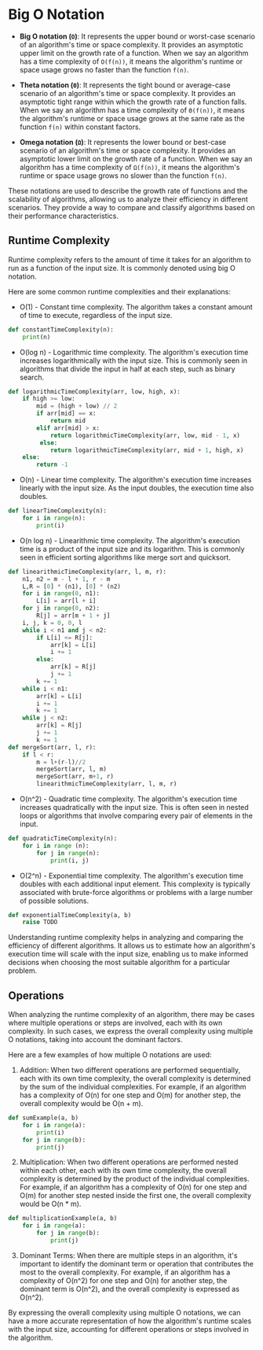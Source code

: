 # Big O Notation

- **Big O notation (`O`)**: It represents the upper bound or worst-case scenario of an algorithm's time or space complexity. It provides an asymptotic upper limit on the growth rate of a function. When we say an algorithm has a time complexity of `O(f(n))`, it means the algorithm's runtime or space usage grows no faster than the function `f(n)`.

- **Theta notation (`Θ`)**: It represents the tight bound or average-case scenario of an algorithm's time or space complexity. It provides an asymptotic tight range within which the growth rate of a function falls. When we say an algorithm has a time complexity of `Θ(f(n))`, it means the algorithm's runtime or space usage grows at the same rate as the function `f(n)` within constant factors.

- **Omega notation (`Ω`)**: It represents the lower bound or best-case scenario of an algorithm's time or space complexity. It provides an asymptotic lower limit on the growth rate of a function. When we say an algorithm has a time complexity of `Ω(f(n))`, it means the algorithm's runtime or space usage grows no slower than the function `f(n)`.

These notations are used to describe the growth rate of functions and the scalability of algorithms, allowing us to analyze their efficiency in different scenarios. They provide a way to compare and classify algorithms based on their performance characteristics.

## **Runtime Complexity**

Runtime complexity refers to the amount of time it takes for an algorithm to run as a function of the input size. It is commonly denoted using big O notation.

Here are some common runtime complexities and their explanations:

- O(1) - Constant time complexity. The algorithm takes a constant amount of time to execute, regardless of the input size.
```python
def constantTimeComplexity(n):
    print(n)
```

- O(log n) - Logarithmic time complexity. The algorithm's execution time increases logarithmically with the input size. This is commonly seen in algorithms that divide the input in half at each step, such as binary search.
```python
def logarithmicTimeComplexity(arr, low, high, x):
    if high >= low:
        mid = (high + low) // 2
        if arr[mid] == x:
            return mid
        elif arr[mid] > x:
            return logarithmicTimeComplexity(arr, low, mid - 1, x)
         else:
            return logarithmicTimeComplexity(arr, mid + 1, high, x)
    else:
        return -1
```

- O(n) - Linear time complexity. The algorithm's execution time increases linearly with the input size. As the input doubles, the execution time also doubles.
```python
def linearTimeComplexity(n):
    for i in range(n):
        print(i)
```

- O(n log n) - Linearithmic time complexity. The algorithm's execution time is a product of the input size and its logarithm. This is commonly seen in efficient sorting algorithms like merge sort and quicksort.
```python
def linearithmicTimeComplexity(arr, l, m, r):
    n1, n2 = m - l + 1, r - m
    L,R = [0] * (n1), [0] * (n2)
    for i in range(0, n1):
        L[i] = arr[l + i]
    for j in range(0, n2):
        R[j] = arr[m + 1 + j]
    i, j, k = 0, 0, l
    while i < n1 and j < n2:
        if L[i] <= R[j]:
            arr[k] = L[i]
            i += 1
        else:
            arr[k] = R[j]
            j += 1
        k += 1
    while i < n1:
        arr[k] = L[i]
        i += 1
        k += 1
    while j < n2:
        arr[k] = R[j]
        j += 1
        k += 1
def mergeSort(arr, l, r):
    if l < r:
        m = l+(r-l)//2  
        mergeSort(arr, l, m)
        mergeSort(arr, m+1, r)
        linearithmicTimeComplexity(arr, l, m, r)

```

- O(n^2) - Quadratic time complexity. The algorithm's execution time increases quadratically with the input size. This is often seen in nested loops or algorithms that involve comparing every pair of elements in the input.
```python
def quadraticTimeComplexity(n):
    for i in range (n):
        for j in range(n):
            print(i, j)
```

- O(2^n) - Exponential time complexity. The algorithm's execution time doubles with each additional input element. This complexity is typically associated with brute-force algorithms or problems with a large number of possible solutions.
```python
def exponentialTimeComplexity(a, b)
    raise TODO
```

Understanding runtime complexity helps in analyzing and comparing the efficiency of different algorithms. It allows us to estimate how an algorithm's execution time will scale with the input size, enabling us to make informed decisions when choosing the most suitable algorithm for a particular problem.

## Operations

When analyzing the runtime complexity of an algorithm, there may be cases where multiple operations or steps are involved, each with its own complexity. In such cases, we express the overall complexity using multiple O notations, taking into account the dominant factors.

Here are a few examples of how multiple O notations are used:

1. Addition: When two different operations are performed sequentially, each with its own time complexity, the overall complexity is determined by the sum of the individual complexities. For example, if an algorithm has a complexity of O(n) for one step and O(m) for another step, the overall complexity would be O(n + m).
```python
def sumExample(a, b)
    for i in range(a):
        print(i)
    for j in range(b):
        print(j)
```

2. Multiplication: When two different operations are performed nested within each other, each with its own time complexity, the overall complexity is determined by the product of the individual complexities. For example, if an algorithm has a complexity of O(n) for one step and O(m) for another step nested inside the first one, the overall complexity would be O(n * m).
```python
def multiplicationExample(a, b)
    for i in range(a):
        for j in range(b):
            print(j)
```

3. Dominant Terms: When there are multiple steps in an algorithm, it's important to identify the dominant term or operation that contributes the most to the overall complexity. For example, if an algorithm has a complexity of O(n^2) for one step and O(n) for another step, the dominant term is O(n^2), and the overall complexity is expressed as O(n^2).

By expressing the overall complexity using multiple O notations, we can have a more accurate representation of how the algorithm's runtime scales with the input size, accounting for different operations or steps involved in the algorithm.


